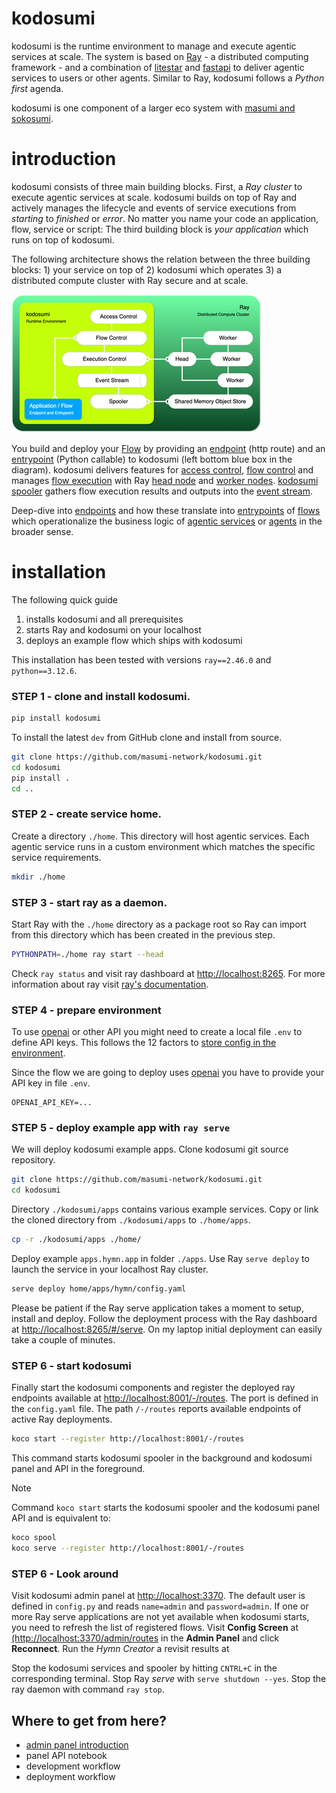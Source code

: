 # kodosumi

kodosumi is the runtime environment to manage and execute agentic services at scale. The system is based on [Ray](https://ray.io) - a distributed computing framework - and a combination of [litestar](https://litestar.dev/) and [fastapi](https://fastapi.tiangolo.com/) to deliver agentic services to users or other agents. Similar to Ray, kodosumi follows a _Python first_ agenda.

kodosumi is one component of a larger eco system with [masumi and sokosumi](https://www.masumi.network/).

# introduction

kodosumi consists of three main building blocks. First, a _Ray cluster_ to execute agentic services at scale. kodosumi builds on top of Ray and actively manages the lifecycle and events of service executions from _starting_ to _finished_ or _error_. No matter you name your code an application, flow, service or script: The third building block is _your application_ which runs on top of kodosumi.

The following architecture shows the relation between the three building blocks: 1) your service on top of 2) kodosumi which operates 3) a distributed compute cluster with Ray secure and at scale.

[![kodosumi overview](./docs/assets/thumb/architecture.png)](./docs/assets/architecture.png)

You build and deploy your [Flow](./docs/concepts.md#flow) by providing an [endpoint](./docs/concepts.md#endpoint) (http route) and an [entrypoint](./docs/concepts.md#entrypoint) (Python callable) to kodosumi (left bottom blue box in the diagram). kodosumi delivers features for [access control](./docs/api.md#access-control), [flow control](./docs/api.md#flow-control) and manages [flow execution](./docs/api.md#execution-control) with Ray [head node](./docs/concepts.md#ray-head) and [worker nodes](./docs/concepts.md#ray-worker). [kodosumi spooler](./docs/concepts.md#spooler) gathers flow execution results and outputs into the [event stream](./docs/concepts.md#event-stream).

Deep-dive into [endpoints](./docs/concepts.md#endpoints) and how these translate into [entrypoints](./docs/concepts.md#entrypoints) of [flows](#flows) which operationalize the business logic of [agentic services](#agentic-service) or [agents](#agents) in the broader sense.


# installation

The following quick guide

1. installs kodosumi and all prerequisites
2. starts Ray and kodosumi on your localhost
3. deploys an example flow which ships with kodosumi

This installation has been tested with versions `ray==2.46.0` and `python==3.12.6`.

### STEP 1 - clone and install kodosumi.

```bash
pip install kodosumi
```

To install the latest `dev` from GitHub clone and install from source.

```bash
git clone https://github.com/masumi-network/kodosumi.git
cd kodosumi
pip install .
cd ..
```

### STEP 2 - create service home.

Create a directory `./home`. This directory will host agentic services. Each agentic service runs in a custom environment which matches the specific service requirements.

```bash
mkdir ./home
```
### STEP 3 - start ray as a daemon.

Start Ray with the `./home` directory as a package root so Ray can import from this directory which has been created in the previous step.

```bash
PYTHONPATH=./home ray start --head
```

Check `ray status` and visit ray dashboard at [http://localhost:8265](http://localhost:8265). For more information about ray visit [ray's documentation](https://docs.ray.io/en/latest).

### STEP 4 - prepare environment

To use [openai](https://openai.com/) or other API you might need to create a local file `.env` to define API keys. This follows the 12 factors to [store config in the environment](https://12factor.net/config).

Since the flow we are going to deploy uses [openai](https://openai.com/) you have to provide your API key in file `.env`.

```
OPENAI_API_KEY=...
```

### STEP 5 - deploy example app with `ray serve`

We will deploy kodosumi example apps. Clone kodosumi git source repository.


```bash
git clone https://github.com/masumi-network/kodosumi.git
cd kodosumi
```
Directory `./kodosumi/apps` contains various example services. Copy or link the cloned directory from `./kodosumi/apps` to `./home/apps`.

```bash
cp -r ./kodosumi/apps ./home/
```

Deploy example `apps.hymn.app` in folder `./apps`. Use Ray `serve deploy` to launch the service in your localhost Ray cluster.

```bash
serve deploy home/apps/hymn/config.yaml
```

Please be patient if the Ray serve application takes a moment to setup, install and deploy. Follow the deployment process with the Ray dashboard at [http://localhost:8265/#/serve](http://localhost:8265/#/serve). On my laptop initial deployment can easily take a couple of minutes.

### STEP 6 - start kodosumi

Finally start the kodosumi components and register the deployed ray endpoints available at 
[http://localhost:8001/-/routes](http://localhost:8001/-/routes). The port is defined in the `config.yaml` file. The path `/-/routes` reports available endpoints of active Ray deployments. 

```bash
koco start --register http://localhost:8001/-/routes
```

This command starts kodosumi spooler in the background and kodosumi panel and API in the foreground.

> [!NOTE]
> Command `koco start` starts the kodosumi spooler and the kodosumi panel API and is equivalent to:
> ```bash
> koco spool
> koco serve --register http://localhost:8001/-/routes

### STEP 6 - Look around

Visit kodosumi admin panel at [http://localhost:3370](http://localhost:3370). The default user is defined in `config.py` and reads `name=admin` and `password=admin`. If one or more Ray serve applications are not yet available when kodosumi starts, you need to refresh the list of registered flows. Visit **Config Screen** at [(http://localhost:3370/admin/routes](http://localhost:3370/admin/routes) in the **Admin Panel** and click **Reconnect**. Run the _Hymn Creator_ a revisit results at 

Stop the kodosumi services and spooler by hitting `CNTRL+C` in the corresponding terminal. Stop Ray _serve_ with `serve shutdown --yes`. Stop the ray daemon with command `ray stop`.

## Where to get from here?

* [admin panel introduction](./panel.md)
* panel API notebook
* development workflow
* deployment workflow
